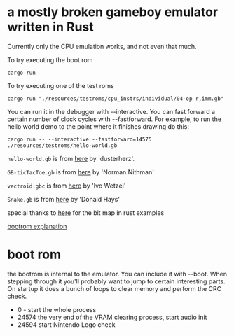 
# a mostly broken gameboy emulator written in Rust

Currently only the CPU emulation works, and not even that much.

To try executing the boot rom

```shell
cargo run
```

To try executing one of the test roms

```shell
cargo run "./resources/testroms/cpu_instrs/individual/04-op r,imm.gb"
```

You can run it in the debugger with --interactive. You can
fast forward a certain number of clock cycles with --fastforward. For example, to run the hello world demo to the point where it finishes drawing do this:
```shell
cargo run -- --interactive --fastforward=14575  ./resources/testroms/hello-world.gb
```



`hello-world.gb` is from [here](https://github.com/dusterherz/gb-hello-world) by 'dusterherz'.

`GB-ticTacToe.gb` is from [here](https://gbhh.avivace.com/game/GB-Tic-Tac-Toe) by 'Norman Nithman'

`vectroid.gbc` is from [here](https://gitlab.com/BonsaiDen/vectroid.gb) by 'Ivo Wetzel'


`Snake.gb` is from [here](https://donaldhays.com/projects/snake/) by 'Donald Hays'

special thanks to [here](https://github.com/mvdnes/rboy/blob/master/src/cpu.rs) for the bit map in rust examples

[bootrom explanation](https://realboyemulator.wordpress.com/2013/01/03/a-look-at-the-game-boy-bootstrap-let-the-fun-begin/)


# boot rom
the bootrom is internal to the emulator. You can include it with --boot. When stepping through it you'll probably
want to jump to certain interesting parts.  On startup it does a bunch of loops to clear memory and
perform the CRC check.

* 0  - start the whole process
* 24574  the very end of the VRAM clearing process, start audio init
* 24594  start Nintendo Logo check

